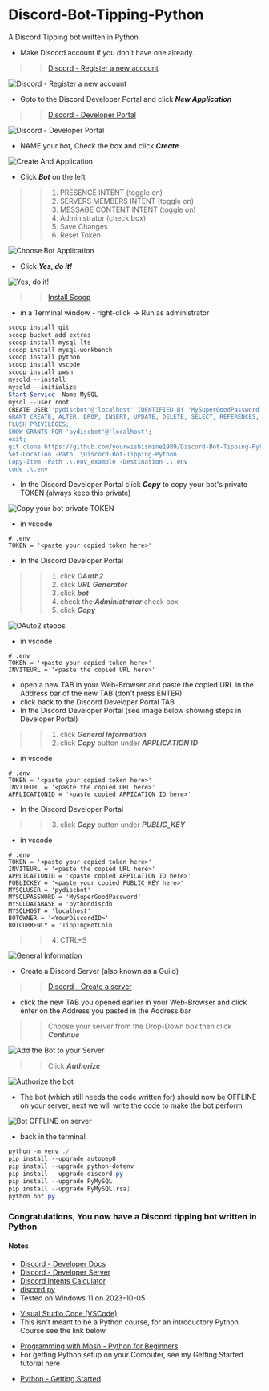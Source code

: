 # Discord-Bot-Tipping-Python
A Discord Tipping bot written in Python
* Make Discord account if you don't have one already.
<!-- links -->
>> [Discord - Register a new account](https://discord.com/register)
<!--Images-->
![Discord - Register a new account](Discord-Register_a_new_account.jpg)
* Goto to the Discord Developer Portal and click ***New Application***
<!-- links -->
>> [Discord - Developer Portal](https://discord.com/developers/applications)
<!--Images-->
![Discord - Developer Portal](Discord-Developer-Portal.jpg)
* NAME your bot, Check the box and click ***Create***
<!--Images-->
![Create And Application](Create-An-Application.jpg)
* Click ***Bot*** on the left
<!--Ordered List -->
>>1. PRESENCE INTENT (toggle on)
>>2. SERVERS MEMBERS INTENT (toggle on)
>>3. MESSAGE CONTENT INTENT (toggle on)
>>4. Administrator (check box)
>>5. Save Changes
>>6. Reset Token
<!--Images-->
![Choose Bot Application](Choose-Bot-Application.jpg)
* Click ***Yes, do it!***
<!--Images-->
![Yes, do it!](Yes-do-it.jpg)
<!-- links -->
>> [Install Scoop](https://scoop.sh/)
* in a Terminal window - right-click -> Run as administrator
<!-- PowerShell script block -->
```powershell
scoop install git
scoop bucket add extras
scoop install mysql-lts
scoop install mysql-workbench
scoop install python
scoop install vscode
scoop install pwsh
mysqld --install
mysqld --initialize
Start-Service -Name MySQL
mysql --user root
CREATE USER 'pydiscbot'@'localhost' IDENTIFIED BY 'MySuperGoodPassword';
GRANT CREATE, ALTER, DROP, INSERT, UPDATE, DELETE, SELECT, REFERENCES, RELOAD on *.* TO 'pydiscbot'@'localhost' WITH GRANT OPTION;
FLUSH PRIVILEGES;
SHOW GRANTS FOR 'pydiscbot'@'localhost';
exit;
git clone https://github.com/yourwishismine1989/Discord-Bot-Tipping-Python.git
Set-Location -Path .\Discord-Bot-Tipping-Python
Copy-Item -Path .\.env_example -Destination .\.env
code .\.env
```
* In the Discord Developer Portal click ***Copy*** to copy your bot's private TOKEN (always keep this private)
<!--Images-->
![Copy your bot private TOKEN](Copy-your-bot-private-TOKEN.jpg)
* in vscode
```
# .env
TOKEN = '<paste your copied token here>'
```
* In the Discord Developer Portal
<!--Ordered List -->
>>1. click ***OAuth2***
>>2. click ***URL Generator***
>>3. click ***bot***
>>4. check the ***Administrator*** check box
>>5. click ***Copy***
<!--Images-->
![OAuto2 steops](OAuth2_steps.jpg)
* in vscode
```
# .env
TOKEN = '<paste your copied token here>'
INVITEURL = '<paste the copied URL here>'
```
* open a new TAB in your Web-Browser and paste the copied URL in the Address bar of the new TAB (don't press ENTER)
* click back to the Discord Developer Portal TAB
* In the Discord Developer Portal (see image below showing steps in Developer Portal)
<!--Ordered List -->
>>1. click ***General Information***
>>2. click ***Copy*** button under ***APPLICATION ID***
* in vscode
```
# .env
TOKEN = '<paste your copied token here>'
INVITEURL = '<paste the copied URL here>'
APPLICATIONID = '<paste copied APPICATION ID here>'
```
* In the Discord Developer Portal
>>3. click ***Copy*** button under ***PUBLIC_KEY***
* in vscode
```
# .env
TOKEN = '<paste your copied token here>'
INVITEURL = '<paste the copied URL here>'
APPLICATIONID = '<paste copied APPICATION ID here>'
PUBLICKEY = '<paste your copied PUBLIC_KEY here>'
MYSQLUSER = 'pydiscbot'
MYSQLPASSWORD = 'MySuperGoodPassword'
MYSQLDATABASE = 'pythondiscdb'
MYSQLHOST = 'localhost'
BOTOWNER = '<YourDiscordID>'
BOTCURRENCY = 'TippingBotCoin'
```
>>4. CTRL+S
<!--Images-->
![General Information](General-Information.jpg)
* Create a Discord Server (also known as a Guild)
<!-- links -->
>> [Discord - Create a server](https://support.discord.com/hc/en-us/articles/204849977-How-do-I-create-a-server-)
* click the new TAB you opened earlier in your Web-Browser and click enter on the Address you pasted in the Address bar
>> Choose your server from the Drop-Down box then click ***Continue***
<!--Images-->
![Add the Bot to your Server](Add-Bot-To-Server.jpg)
>> Click ***Authorize***
<!--Images-->
![Authorize the bot](Authorize-Bot.jpg)
* The bot (which still needs the code written for) should now be OFFLINE on your server, next we will write the code to make the bot perform
<!--Images-->
![Bot OFFLINE on server](Offline-Bot.jpg)
* back in the terminal
<!-- PowerShell script block -->
```powershell
python -m venv ./
pip install --upgrade autopep8
pip install --upgrade python-dotenv
pip install --upgrade discord.py
pip install --upgrade PyMySQL
pip install --upgrade PyMySQL[rsa]
python bot.py
```
### Congratulations, You now have a Discord tipping bot written in Python
#### Notes
<!-- links -->
* [Discord - Developer Docs](https://discord.com/developers/docs/intro)
* [Discord - Developer Server](https://discord.gg/discord-developers)
* [Discord Intents Calculator](https://discord-intents-calculator.vercel.app)
* [discord.py](https://discordpy.readthedocs.io/en/latest/)
* Tested on Windows 11 on 2023-10-05
<!-- links -->
* [Visual Studio Code (VSCode)](https://code.visualstudio.com/download)
* This isn't meant to be a Python course, for an introductory Python Course see the link below
<!-- links -->
* [Programming with Mosh - Python for Beginners](https://www.youtube.com/watch?v=kqtD5dpn9C8)
* For getting Python setup on your Computer, see my Getting Started tutorial here
<!-- links -->
* [Python - Getting Started](https://github.com/yourwishismine1989/Python_Getting-Started)